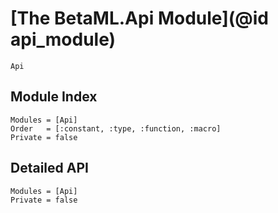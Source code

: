 # [The BetaML.Api Module](@id api_module)

```@docs
Api
```

## Module Index

```@index
Modules = [Api]
Order   = [:constant, :type, :function, :macro]
Private = false
```

## Detailed API


```@autodocs
Modules = [Api]
Private = false
```



